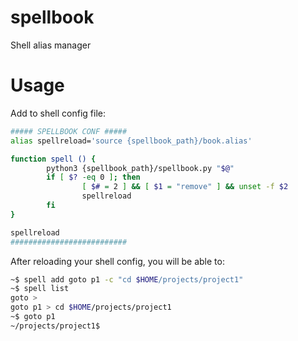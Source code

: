 # spellbook
Shell alias manager

# Usage

Add to shell config file:
```sh
##### SPELLBOOK CONF #####
alias spellreload='source {spellbook_path}/book.alias'

function spell () {
        python3 {spellbook_path}/spellbook.py "$@"
        if [ $? -eq 0 ]; then
                [ $# = 2 ] && [ $1 = "remove" ] && unset -f $2
                spellreload
        fi
}

spellreload
##########################
```

After reloading your shell config, you will be able to:
```sh
~$ spell add goto p1 -c "cd $HOME/projects/project1"
~$ spell list
goto >
goto p1 > cd $HOME/projects/project1
~$ goto p1
~/projects/project1$
```
